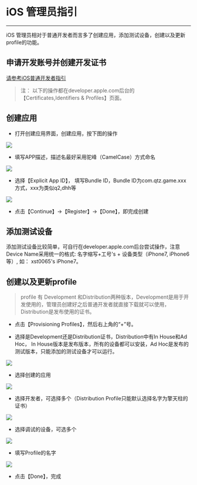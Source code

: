 # iOS 管理员指引
------

iOS 管理员相对于普通开发者而言多了创建应用，添加测试设备，创建以及更新profile的功能。


## 申请开发账号并创建开发证书

[请参考iOS普通开发者指引](developer-tutorial.md)


> 注： 以下的操作都在developer.apple.com后台的【Certificates,Identifiers & Profiles】页面。

## 创建应用

- 打开创建应用界面，创建应用，按下图的操作

![](images/app_creation_01.png)

- 填写APP描述，描述名最好采用驼峰（CamelCase）方式命名

![](images/app_creation_02.png)

- 选择【Explicit App ID】， 填写Bundle ID，Bundle ID为com.qtz.game.xxx方式，xxx为类似q2,dhh等

![](images/app_creation_03.png)

- 点击【Continue】->【Register】->【Done】，即完成创建

## 添加测试设备

添加测试设备比较简单，可自行在developer.apple.com后台尝试操作，注意Device Name采用统一的格式: 名字缩写+工号's + 设备类型（iPhone7, iPhone6等）, 如： xst0065's iPhone7。


## 创建以及更新profile

> profile 有 Development 和Distribution两种版本，Development是用于开发使用的，管理员创建好之后普通开发者就直接下载就可以使用，Distribution是发布使用的证书。

- 点击【Provisioning Profiles】，然后右上角的“+”号。

- 选择是Development还是Distribution证书，Distribution中有In House和Ad Hoc， In House版本是发布版本，所有的设备都可以安装，Ad Hoc是发布的测试版本，只能添加的测试设备才可以运行。

![](images/profile_creation_01.png)

- 选择创建的应用

![](images/profile_creation_02.png)

- 选择开发者，可选择多个（Distribution Profile只能默认选择名字为擎天柱的证书）

![](images/profile_creation_03.png)

- 选择调试的设备，可选多个

![](images/profile_creation_04.png)

- 填写Profile的名字

![](images/profile_creation_05.png)

- 点击【Done】，完成
